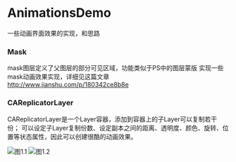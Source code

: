 # AnimationsDemo
一些动画界面效果的实现，和思路


### Mask

  mask图层定义了父图层的部分可见区域，功能类似于PS中的图层蒙版
  实现一些mask动画效果实现，详细见这篇文章
  http://www.jianshu.com/p/180342ce8b8e

### CAReplicatorLayer

CAReplicatorLayer是一个Layer容器，添加到容器上的子Layer可以复制若干份；
可以设定子Layer复制份数、设定副本之间的距离、透明度、颜色、旋转、位置等状态属性，因此可以创建很酷的动画效果。

![图1.1](http://upload-images.jianshu.io/upload_images/2208956-52102cfcf6592f6b.gif?imageMogr2/auto-orient/strip)
![图1.2 ](http://upload-images.jianshu.io/upload_images/2208956-cc72d790c865cdd8.gif?imageMogr2/auto-orient/strip)
